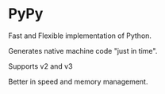 # PyPy
Fast and Flexible implementation of Python.

Generates native machine code "just in time".


Supports v2 and v3

Better in speed and memory management.


